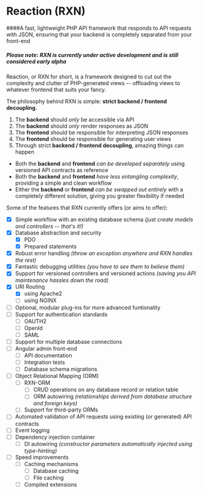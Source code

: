# Reaction (RXN)

####A fast, lightweight PHP API framework that responds to API requests with JSON, ensuring that your backend is completely separated from your front-end

##### Please note: RXN is currently under active development and is still considered *early* alpha

Reaction, or RXN for short, is a framework designed to cut out the complexity and clutter of PHP-generated views -- offloading views to whatever frontend that suits your fancy.

The philosophy behind RXN is simple: **strict backend / frontend decoupling**.

1. The **backend** should *only* be accessible via API
2. The **backend** should *only* render responses as JSON
3. The **frontend** should be responsible for interpreting JSON responses
4. The **frontend** should be responsible for generating user views
5. Through strict **backend / frontend decoupling**, amazing things can happen
  *  Both the **backend** and **frontend** *can be developed separately* using versioned API contracts as reference
  *  Both the **backend** and **frontend** *have less entangling complexity*, providing a simple and clean workflow
  *  Either the **backend** or **frontend** *can be swapped out entirely* with a completely different solution, giving you greater flexibility if needed

Some of the features that RXN currently offers (or aims to offer):

- [X] Simple workflow with an existing database schema *(just create models and controllers -- that's it!)*
- [X] Database abstraction and security
   - [X] PDO
   - [X] Prepared statements
- [X] Robust error handling *(throw an exception anywhere and RXN handles the rest)*
- [X] Fantastic debugging utilities *(you have to see them to believe them)*
- [X] Support for versioned controllers and versioned actions *(saving you API maintenance hassles down the road)*
- [X] URI Routing
   - [X] using Apache2
   - [ ] using NGINX
- [ ] Optional, modular plug-ins for more advanced funtionality
- [ ] Support for authentication standards
   - [ ] OAUTH2
   - [ ] OpenId
   - [ ] SAML
- [ ] Support for multiple database connections
- [ ] Angular admin front-end
  - [ ] API documentation
  - [ ] Integration tests
  - [ ] Database schema migrations
- [ ] Object Relational Mapping (ORM)
   - [ ] RXN-ORM
      - [ ] CRUD operations on any database record or relation table
      - [ ] ORM autowiring *(relationships derived from database structure and foreign keys)*
   - [ ] Support for third-party ORMs 
- [ ] Automated validation of API requests using existing (or generated) API contracts
- [ ] Event logging
- [ ] Dependency injection container
   - [ ] DI autowiring *(constructor parameters automatically injected using type-hinting)*
- [ ] Speed improvements
   - [ ] Caching mechanisms
       - [ ] Database caching
       - [ ] File caching
   - [ ] Compiled extensions
